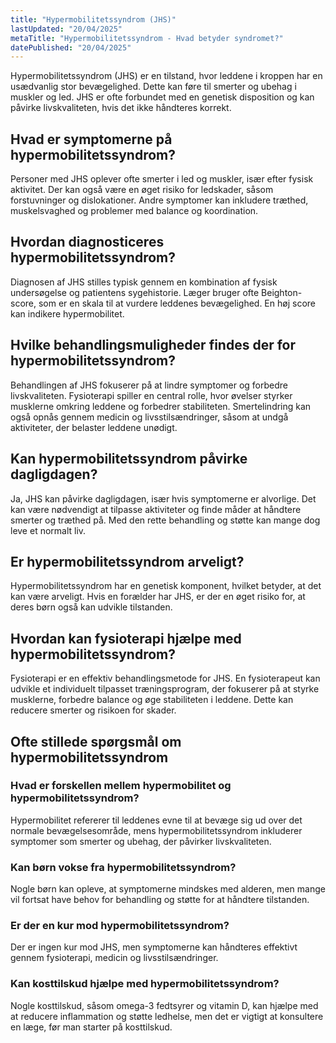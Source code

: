 ```yaml
---
title: "Hypermobilitetssyndrom (JHS)"
lastUpdated: "20/04/2025"
metaTitle: "Hypermobilitetssyndrom - Hvad betyder syndromet?"
datePublished: "20/04/2025"
---
```


Hypermobilitetssyndrom (JHS) er en tilstand, hvor leddene i kroppen har en usædvanlig stor bevægelighed. Dette kan føre til smerter og ubehag i muskler og led. JHS er ofte forbundet med en genetisk disposition og kan påvirke livskvaliteten, hvis det ikke håndteres korrekt.

## Hvad er symptomerne på hypermobilitetssyndrom?

Personer med JHS oplever ofte smerter i led og muskler, især efter fysisk aktivitet. Der kan også være en øget risiko for ledskader, såsom forstuvninger og dislokationer. Andre symptomer kan inkludere træthed, muskelsvaghed og problemer med balance og koordination.

## Hvordan diagnosticeres hypermobilitetssyndrom?

Diagnosen af JHS stilles typisk gennem en kombination af fysisk undersøgelse og patientens sygehistorie. Læger bruger ofte Beighton-score, som er en skala til at vurdere leddenes bevægelighed. En høj score kan indikere hypermobilitet.

## Hvilke behandlingsmuligheder findes der for hypermobilitetssyndrom?

Behandlingen af JHS fokuserer på at lindre symptomer og forbedre livskvaliteten. Fysioterapi spiller en central rolle, hvor øvelser styrker musklerne omkring leddene og forbedrer stabiliteten. Smertelindring kan også opnås gennem medicin og livsstilsændringer, såsom at undgå aktiviteter, der belaster leddene unødigt.

## Kan hypermobilitetssyndrom påvirke dagligdagen?

Ja, JHS kan påvirke dagligdagen, især hvis symptomerne er alvorlige. Det kan være nødvendigt at tilpasse aktiviteter og finde måder at håndtere smerter og træthed på. Med den rette behandling og støtte kan mange dog leve et normalt liv.

## Er hypermobilitetssyndrom arveligt?

Hypermobilitetssyndrom har en genetisk komponent, hvilket betyder, at det kan være arveligt. Hvis en forælder har JHS, er der en øget risiko for, at deres børn også kan udvikle tilstanden.

## Hvordan kan fysioterapi hjælpe med hypermobilitetssyndrom?

Fysioterapi er en effektiv behandlingsmetode for JHS. En fysioterapeut kan udvikle et individuelt tilpasset træningsprogram, der fokuserer på at styrke musklerne, forbedre balance og øge stabiliteten i leddene. Dette kan reducere smerter og risikoen for skader.

## Ofte stillede spørgsmål om hypermobilitetssyndrom

### Hvad er forskellen mellem hypermobilitet og hypermobilitetssyndrom?

Hypermobilitet refererer til leddenes evne til at bevæge sig ud over det normale bevægelsesområde, mens hypermobilitetssyndrom inkluderer symptomer som smerter og ubehag, der påvirker livskvaliteten.

### Kan børn vokse fra hypermobilitetssyndrom?

Nogle børn kan opleve, at symptomerne mindskes med alderen, men mange vil fortsat have behov for behandling og støtte for at håndtere tilstanden.

### Er der en kur mod hypermobilitetssyndrom?

Der er ingen kur mod JHS, men symptomerne kan håndteres effektivt gennem fysioterapi, medicin og livsstilsændringer.

### Kan kosttilskud hjælpe med hypermobilitetssyndrom?

Nogle kosttilskud, såsom omega-3 fedtsyrer og vitamin D, kan hjælpe med at reducere inflammation og støtte ledhelse, men det er vigtigt at konsultere en læge, før man starter på kosttilskud.
